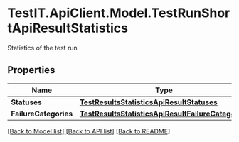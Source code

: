 # TestIT.ApiClient.Model.TestRunShortApiResultStatistics
Statistics of the test run

## Properties

Name | Type | Description | Notes
------------ | ------------- | ------------- | -------------
**Statuses** | [**TestResultsStatisticsApiResultStatuses**](TestResultsStatisticsApiResultStatuses.md) |  | 
**FailureCategories** | [**TestResultsStatisticsApiResultFailureCategories**](TestResultsStatisticsApiResultFailureCategories.md) |  | 

[[Back to Model list]](../README.md#documentation-for-models) [[Back to API list]](../README.md#documentation-for-api-endpoints) [[Back to README]](../README.md)


